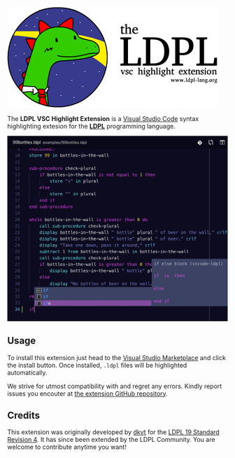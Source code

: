 ![The LDPL VSC Highlight Extension](images/Logo.png)

The **LDPL VSC Highlight Extension** is a [Visual Studio Code](https://code.visualstudio.com)
syntax highlighting extesion for the [**LDPL**](https://www.github.com/lartu/ldpl) programming
language.

![Extension Screenshot](screenie.JPEG)

## Usage
To install this extension just head to the [Visual Studio Marketplace](https://marketplace.visualstudio.com/items?itemName=dvkt.vscode-ldpl)
and click the install button. Once installed, `.ldpl` files will be highlighted automatically.

We strive for utmost compatibility with and regret any errors. Kindly report
issues you encouter at [the extension GitHub repository](https://github.com/ldpl-developers/ldpl-vsc-extension/issues).

## Credits

This extension was originally developed by [dkvt](http://github.com/dvkt)
for the [LDPL 19 Standard Revision 4](https://ldpl.gitbook.io/reference/).
It has since been extended by the LDPL Community. You are welcome to contribute
anytime you want!
